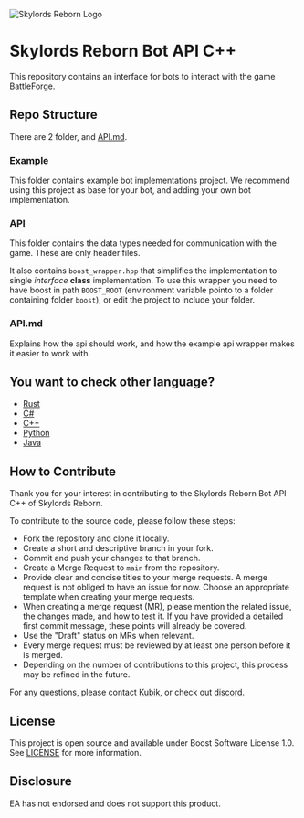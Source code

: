 ![Skylords Reborn Logo](https://gitlab.com/skylords-reborn/rust-libraries/-/blob/main/images/skylords_reborn_logo.png)

# Skylords Reborn Bot API C++

This repository contains an interface for bots to interact with the game BattleForge.

## Repo Structure

There are 2 folder, and [API.md](./API.md).

### Example

This folder contains example bot implementations project. We recommend using this project as base for your bot, and adding your own bot implementation.

### API

This folder contains the data types needed for communication with the game.
These are only header files.

It also contains ``boost_wrapper.hpp`` that simplifies the implementation to single *interface* **class** implementation.
To use this wrapper you need to have boost in path ``BOOST_ROOT`` (environment variable pointo to a folder containing folder `boost`), or edit the project to include your folder.

### API.md

Explains how the api should work, and how the example api wrapper makes it easier to work with.

## You want to check other language?
- [Rust](https://gitlab.com/skylords-reborn/skylords-reborn-bot-api-rust)
- [C#](https://gitlab.com/skylords-reborn/skylords-reborn-bot-api-c-sharp)
- [C++](https://gitlab.com/skylords-reborn/skylords-reborn-bot-api-cplusplus)
- [Python](https://gitlab.com/skylords-reborn/skylords-reborn-bot-api-python)
- [Java](https://github.com/TheMelmacian/Skylords-Reborn-Bot-Api-Java)

## How to Contribute

Thank you for your interest in contributing to the Skylords Reborn Bot API C++ of Skylords Reborn.

To contribute to the source code, please follow these steps:

- Fork the repository and clone it locally.
- Create a short and descriptive branch in your fork.
- Commit and push your changes to that branch.
- Create a Merge Request to `main` from the repository. 
- Provide clear and concise titles to your merge requests. A merge request is not obliged to have an issue for now. Choose an appropriate template when creating your merge requests.
- When creating a merge request (MR), please mention the related issue, the changes made, and how to test it. If you have provided a detailed first commit message, these points will already be covered.
- Use the "Draft" status on MRs when relevant.
- Every merge request must be reviewed by at least one person before it is merged.
- Depending on the number of contributions to this project, this process may be refined in the future.

For any questions, please contact [Kubik](https://forum.skylords.eu/index.php?/profile/19915-kubik/), or check out [discord](https://discord.com/channels/1158440761424089212/1158442837113831476).

## License

This project is open source and available under Boost Software License 1.0. See [LICENSE](./LICENSE) for more information.

## Disclosure
EA has not endorsed and does not support this product.